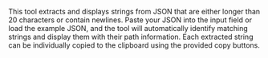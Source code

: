This tool extracts and displays strings from JSON that are either longer than 20 characters or contain newlines. Paste your JSON into the input field or load the example JSON, and the tool will automatically identify matching strings and display them with their path information. Each extracted string can be individually copied to the clipboard using the provided copy buttons.

<!-- Generated from commit: 5da00b50a2149b972060522234854ef0d8552385 -->